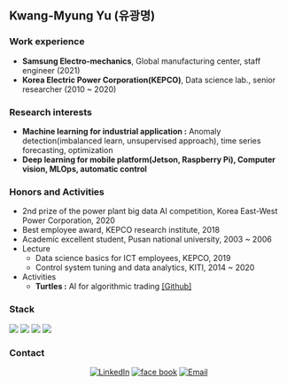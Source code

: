 ## Kwang-Myung Yu (유광명)

### Work experience
- **Samsung Electro-mechanics**, Global manufacturing center, staff engineer (2021)
- **Korea Electric Power Corporation(KEPCO)**, Data science lab., senior researcher (2010 ~ 2020)

### Research interests  
- **Machine learning for industrial application :** Anomaly detection(imbalanced learn, unsupervised approach), time series forecasting, optimization
- **Deep learning for mobile platform(Jetson, Raspberry Pi), Computer vision, MLOps, automatic control**

### Honors and Activities
- 2nd prize of the power plant big data AI competition, Korea East-West Power Corporation, 2020  
- Best employee award, KEPCO research institute, 2018  
- Academic excellent student, Pusan national university, 2003 ~ 2006
- Lecture 
    - Data science basics for ICT employees, KEPCO, 2019  
    - Control system tuning and data analytics, KITI, 2014 ~ 2020  
- Activities  
    - **Turtles :** AI for algorithmic trading [[Github]](https://github.com/turtles3040)

### Stack
<img src="https://img.shields.io/badge/python-3776AB?style=for-the-badge&logo=python&logoColor=white"> <img src="https://img.shields.io/badge/C-A8B9CC?style=for-the-badge&logo=C&logoColor=white"> <img src="https://img.shields.io/badge/csharp-00599C?style=for-the-badge&logo=c%2B%2B&logoColor=white"> <img src="https://img.shields.io/badge/c#-239120?style=for-the-badge&logo=c#&logoColor=white">

### Contact
<p align="center">
<a href="https://www.linkedin.com/in/kmyu99/" target="_blank"><img alt="LinkedIn" src="https://img.shields.io/badge/LinkedIn-@kmyu99-blue?style=flat&logo=linkedin"></a>
<a href="https://www.facebook.com/dbrhkdaud" target="_blank"><img alt="face book" src="https://img.shields.io/badge/facebook-kmyu-blue?style=flat&logo=facebook"></a>
<a href="mailto:sguys995@gmail.com"><img alt="Email" src="https://img.shields.io/badge/Email-sguys99@gmail.com-blue?style=flat&logo=gmail"></a>
</p>
